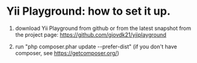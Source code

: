 Yii Playground: how to set it up.
=============

1) download Yii Playground from github or from the latest
snapshot from the project page:
<https://github.com/giovdk21/yiiplayground>

2) run "php composer.phar update --prefer-dist"
(if you don't have composer, see <https://getcomposer.org/>)

